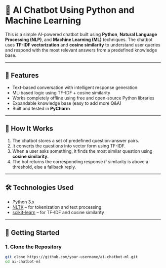 # 🤖 AI Chatbot Using Python and Machine Learning

This is a simple AI-powered chatbot built using **Python**, **Natural Language Processing (NLP)**, and **Machine Learning (ML)** techniques. The chatbot uses **TF-IDF vectorization** and **cosine similarity** to understand user queries and respond with the most relevant answers from a predefined knowledge base.

---

## 📌 Features

- Text-based conversation with intelligent response generation
- ML-based logic using TF-IDF + cosine similarity
- Works completely offline using free and open-source Python libraries
- Expandable knowledge base (easy to add more Q&A)
- Built and tested in **PyCharm**

---

## 🧠 How It Works

1. The chatbot stores a set of predefined question-answer pairs.
2. It converts the questions into vector form using TF-IDF.
3. When a user asks something, it finds the most similar question using **cosine similarity**.
4. The bot returns the corresponding response if similarity is above a threshold, else a fallback reply.

---

## 🛠️ Technologies Used

- Python 3.x
- [NLTK](https://www.nltk.org/) – for tokenization and text processing
- [scikit-learn](https://scikit-learn.org/) – for TF-IDF and cosine similarity

---

## 🚀 Getting Started

### 1. Clone the Repository

```bash
git clone https://github.com/your-username/ai-chatbot-ml.git
cd ai-chatbot-ml

